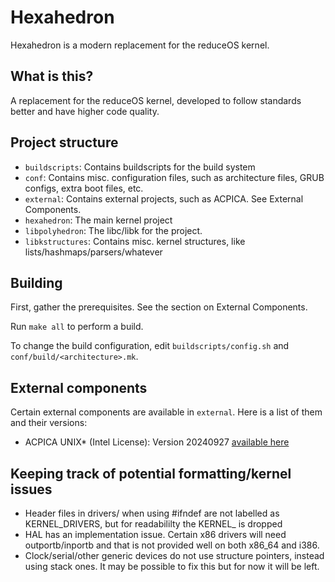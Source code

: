 # Hexahedron
Hexahedron is a modern replacement for the reduceOS kernel.

## What is this?
A replacement for the reduceOS kernel, developed to follow standards better and have higher code quality.

## Project structure
- `buildscripts`: Contains buildscripts for the build system
- `conf`: Contains misc. configuration files, such as architecture files, GRUB configs, extra boot files, etc.
- `external`: Contains external projects, such as ACPICA. See External Components.
- `hexahedron`: The main kernel project
- `libpolyhedron`: The libc/libk for the project.
- `libkstructures`: Contains misc. kernel structures, like lists/hashmaps/parsers/whatever

## Building
First, gather the prerequisites. See the section on External Components.

Run `make all` to perform a build.

To change the build configuration, edit `buildscripts/config.sh` and `conf/build/<architecture>.mk`.

## External components
Certain external components are available in `external`. Here is a list of them and their versions:
- ACPICA UNIX* (Intel License): Version 20240927 [available here](https://www.intel.com/content/www/us/en/developer/topic-technology/open/acpica/download.html)


## Keeping track of potential formatting/kernel issues
- Header files in drivers/ when using #ifndef are not labelled as KERNEL_DRIVERS, but for readabililty the KERNEL_ is dropped
- HAL has an implementation issue. Certain x86 drivers will need outportb/inportb and that is not provided well on both x86_64 and i386.
- Clock/serial/other generic devices do not use structure pointers, instead using stack ones. It may be possible to fix this but for now it will be left.
